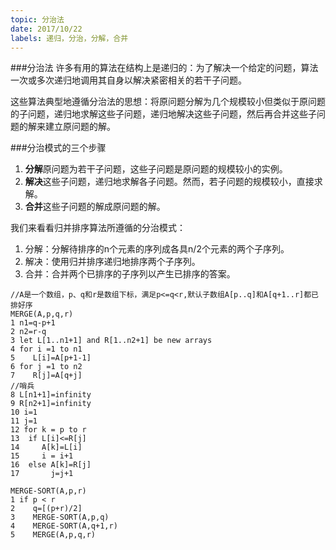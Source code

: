 ```yaml
---
topic: 分治法
date: 2017/10/22
labels: 递归，分治，分解，合并
---
```

###分治法
许多有用的算法在结构上是递归的：为了解决一个给定的问题，算法一次或多次递归地调用其自身以解决紧密相关的若干子问题。

这些算法典型地遵循分治法的思想：将原问题分解为几个规模较小但类似于原问题的子问题，递归地求解这些子问题，递归地解决这些子问题，然后再合并这些子问题的解来建立原问题的解。

###分治模式的三个步骤
1. **分解**原问题为若干子问题，这些子问题是原问题的规模较小的实例。
2. **解决**这些子问题，递归地求解各子问题。然而，若子问题的规模较小，直接求解。
3. **合并**这些子问题的解成原问题的解。

我们来看看归并排序算法所遵循的分治模式：
1. 分解：分解待排序的n个元素的序列成各具n/2个元素的两个子序列。
2. 解决：使用归并排序递归地排序两个子序列。
3. 合并：合并两个已排序的子序列以产生已排序的答案。

```
//A是一个数组，p、q和r是数组下标，满足p<=q<r,默认子数组A[p..q]和A[q+1..r]都已排好序
MERGE(A,p,q,r)
1 n1=q-p+1
2 n2=r-q
3 let L[1..n1+1] and R[1..n2+1] be new arrays
4 for i =1 to n1
5    L[i]=A[p+1-1]
6 for j =1 to n2
7    R[j]=A[q+j]
//哨兵
8 L[n1+1]=infinity
9 R[n2+1]=infinity
10 i=1
11 j=1
12 for k = p to r
13  if L[i]<=R[j]
14     A[k]=L[i]
15     i = i+1
16  else A[k]=R[j]
17       j=j+1
```

```
MERGE-SORT(A,p,r)
1 if p < r
2    q=[(p+r)/2]
3    MERGE-SORT(A,p,q)
4    MERGE-SORT(A,q+1,r)
5    MERGE(A,p,q,r)
```
